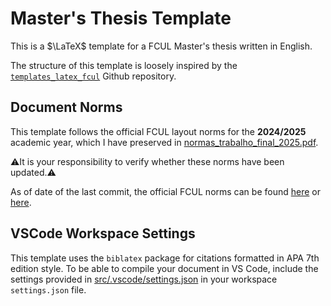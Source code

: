 # Master's Thesis Template

This is a $\LaTeX$ template for a FCUL Master's thesis written in English.

The structure of this template is loosely inspired by the [`templates_latex_fcul`](https://github.com/dpavot/templates_latex_fcul) Github repository.


## Document Norms

This template follows the official FCUL layout norms for the **2024/2025** academic year, which I have preserved in [normas_trabalho_final_2025.pdf](normas_trabalho_final_2025.pdf).

⚠️It is your responsibility to verify whether these norms have been updated.⚠️

As of date of the last commit, the official FCUL norms can be found [here](https://ciencias.ulisboa.pt/pt/node/12432/#toc2) or [here](https://ciencias.ulisboa.pt/en/academic-examination-admission-2nd-cycle#toc2).


## VSCode Workspace Settings
This template uses the `biblatex` package for citations formatted in APA 7th edition style. To be able to compile your document in VS Code, include the settings provided in [src/.vscode/settings.json](src/.vscode/settings.json) in your workspace `settings.json` file.
